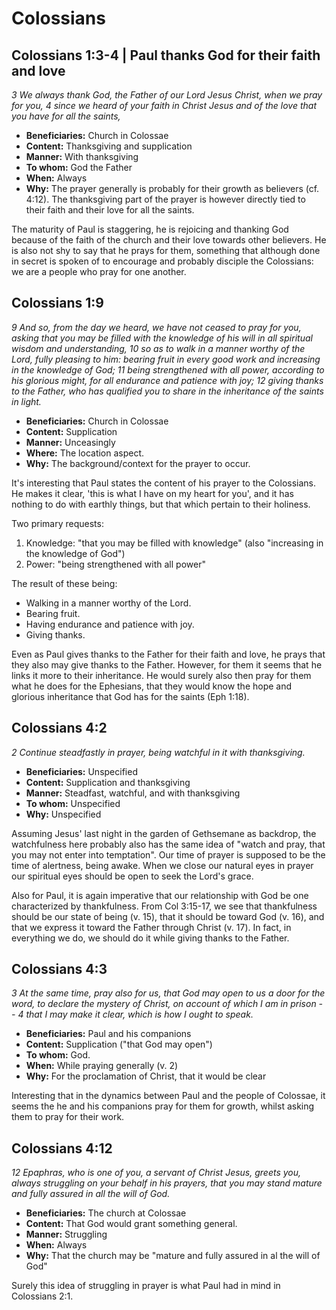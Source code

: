 # Colossians

## Colossians 1:3-4 | Paul thanks God for their faith and love

_3 We always thank God, the Father of our Lord Jesus Christ, when we pray for you,_
_4 since we heard of your faith in Christ Jesus and of the love that you have for all the saints,_

- **Beneficiaries:** Church in Colossae
- **Content:** Thanksgiving and supplication
- **Manner:** With thanksgiving
- **To whom:** God the Father
- **When:** Always
- **Why:** The prayer generally is probably for their growth as believers (cf. 4:12).
  The thanksgiving part of the prayer is however directly tied to their faith and their love for all the saints.

The maturity of Paul is staggering, he is rejoicing and thanking God because of the faith of the church and their love towards other believers.
He is also not shy to say that he prays for them, something that although done in secret is spoken of to encourage and probably disciple the Colossians: we are a people who pray for one another.

## Colossians 1:9

_9 And so, from the day we heard, we have not ceased to pray for you,_
_asking that you may be filled with the knowledge of his will in all spiritual wisdom and understanding,_
_10 so as to walk in a manner worthy of the Lord, fully pleasing to him:_
_bearing fruit in every good work and increasing in the knowledge of God;_
_11 being strengthened with all power, according to his glorious might,_
_for all endurance and patience with joy;_
_12 giving thanks to the Father, who has qualified you to share in the inheritance of the saints in light._

- **Beneficiaries:** Church in Colossae
- **Content:** Supplication
- **Manner:** Unceasingly
- **Where:** The location aspect.
- **Why:** The background/context for the prayer to occur.

It's interesting that Paul states the content of his prayer to the Colossians.
He makes it clear, 'this is what I have on my heart for you', and it has nothing to do with earthly things, but that which pertain to their holiness.

Two primary requests:

1. Knowledge: "that you may be filled with knowledge" (also "increasing in the knowledge of God")
2. Power: "being strengthened with all power"

The result of these being: 

- Walking in a manner worthy of the Lord.
- Bearing fruit.
- Having endurance and patience with joy.
- Giving thanks.

Even as Paul gives thanks to the Father for their faith and love, he prays that they also may give thanks to the Father.
However, for them it seems that he links it more to their inheritance.
He would surely also then pray for them what he does for the Ephesians, that they would know the hope and glorious inheritance that God has for the saints (Eph 1:18).

## Colossians 4:2

_2 Continue steadfastly in prayer, being watchful in it with thanksgiving._

- **Beneficiaries:** Unspecified
- **Content:** Supplication and thanksgiving
- **Manner:** Steadfast, watchful, and with thanksgiving
- **To whom:** Unspecified
- **Why:** Unspecified

Assuming Jesus' last night in the garden of Gethsemane as backdrop, the watchfulness here probably also has the same idea of "watch and pray, that you may not enter into temptation".
Our time of prayer is supposed to be the time of alertness, being awake.
When we close our natural eyes in prayer our spiritual eyes should be open to seek the Lord's grace.

Also for Paul, it is again imperative that our relationship with God be one characterized by thankfulness.
From Col 3:15-17, we see that thankfulness should be our state of being (v. 15), that it should be toward God (v. 16), and that we express it toward the Father through Christ (v. 17).
In fact, in everything we do, we should do it while giving thanks to the Father.

## Colossians 4:3

_3 At the same time, pray also for us, that God may open to us a door for the word, to declare the mystery of Christ, on account of which I am in prison --_
_4 that I may make it clear, which is how I ought to speak._

- **Beneficiaries:** Paul and his companions
- **Content:** Supplication ("that God may open")
- **To whom:** God.
- **When:** While praying generally (v. 2)
- **Why:** For the proclamation of Christ, that it would be clear

Interesting that in the dynamics between Paul and the people of Colossae, it seems the he and his companions pray for them for growth, whilst asking them to pray for their work.

## Colossians 4:12

_12 Epaphras, who is one of you, a servant of Christ Jesus, greets you,_
_always struggling on your behalf in his prayers,_
_that you may stand mature and fully assured in all the will of God._

- **Beneficiaries:** The church at Colossae
- **Content:** That God would grant something general.
- **Manner:** Struggling
- **When:** Always
- **Why:** That the church may be "mature and fully assured in al the will of God"

Surely this idea of struggling in prayer is what Paul had in mind in Colossians 2:1.
